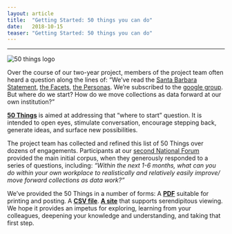 ```yaml
---
layout: article
title:  "Getting Started: 50 things you can do"
date:   2018-10-15 
teaser: "Getting Started: 50 things you can do"
---
```

---
![50 things logo](http://50-things-stamp-logo.png)

Over the course of our two-year project, members of the project team often heard a question along the lines of: “We’ve read the [Santa Barbara Statement](https://collectionsasdata.github.io/statement/), [the Facets](https://collectionsasdata.github.io/facets/), [the Personas](https://collectionsasdata.github.io/personas/). We’re subscribed to the [google group](https://groups.google.com/forum/#!forum/collectionsasdata). But where do we start? How do we move collections as data forward at our own institution?”

[**50 Things**](http://collectionsasdata.github.io/50things/50_things.pdf) is aimed at addressing that “where to start” question. It is intended to open eyes, stimulate conversation, encourage stepping back, generate ideas, and surface new possibilities. 

The project team has collected and refined this list of 50 Things over dozens of engagements. Participants at our [second National Forum](https://collectionsasdata.github.io/partners/) provided the main initial corpus, when they generously responded to a series of questions, including: *“Within the next 1-6 months, what can you do within your own workplace to realistically and relatively easily improve/ move forward collections as data work?”*

We’ve provided the 50 Things in a number of forms: A [**PDF**](http://collectionsasdata.github.io/50things/50_things.pdf) suitable for printing and posting. A [**CSV file**](http://collectionsasdata.github.io/50things/50things.csv). [**A site**](https://collectionsasdata.github.io/50things/) that supports serendipitous viewing. We hope it provides an impetus for exploring, learning from your colleagues, deepening your knowledge and understanding, and taking that first step.
